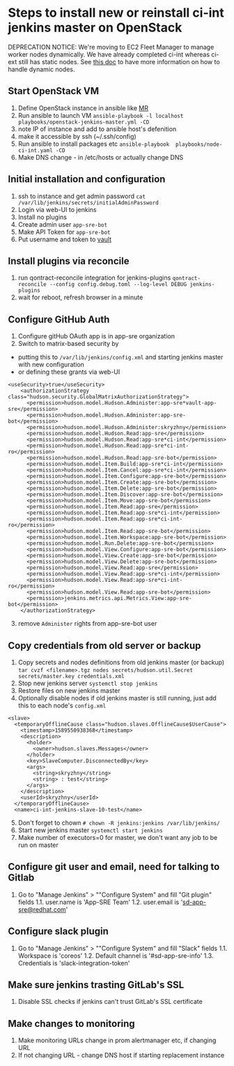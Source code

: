 # Steps to install new or reinstall ci-int jenkins master on OpenStack

DEPRECATION NOTICE: We're moving to EC2 Fleet Manager to manage worker nodes dynamically. We have already completed ci-int whereas ci-ext still has static nodes. See [this doc](/docs/app-sre/jenkins-worker-cicd.md) to have more information on how to handle dynamic nodes.

## Start OpenStack VM

1. Define OpenStack instance in ansible like [MR](https://gitlab.cee.redhat.com/app-sre/infra/merge_requests/2)
2. Run ansible to launch VM `ansible-playbook -l localhost playbooks/openstack-jenkins-master.yml -CD`
3. note IP of instance and add to ansible host's defenition
4. make it accessible by ssh (~/.ssh/config)
5. Run ansible to install packages etc `ansible-playbook  playbooks/node-ci-int.yaml -CD`
6. Make DNS change - in /etc/hosts or actually change  DNS

## Initial installation and configuration

1. ssh to instance and get admin password
`cat /var/lib/jenkins/secrets/initialAdminPassword`
2. Login via web-UI to jenkins
3. Install no plugins
4. Create admin user `app-sre-bot`
5. Make API Token for `app-sre-bot`
6. Put username and token to [vault](https://vault.devshift.net/ui/vault/secrets/app-sre/show/ci-int/jjb-ini)

## Install plugins via reconcile

1. run qontract-reconcile integration for jenkins-plugins
`qontract-reconcile --config config.debug.toml --log-level DEBUG jenkins-plugins`
2. wait for reboot, refresh browser in a minute

## Configure GitHub Auth

1. Configure gitHub OAuth app is in app-sre organization
2. Switch to matrix-based security by

- putting this to `/var/lib/jenkins/config.xml` and starting jenkins master with new configuration 
- or defining these grants via web-UI

```
<useSecurity>true</useSecurity>
    <authorizationStrategy class="hudson.security.GlobalMatrixAuthorizationStrategy">
      <permission>hudson.model.Hudson.Administer:app-sre*vault-app-sre</permission>
      <permission>hudson.model.Hudson.Administer:app-sre-bot</permission>
      <permission>hudson.model.Hudson.Administer:skryzhny</permission>
      <permission>hudson.model.Hudson.Read:app-sre</permission>
      <permission>hudson.model.Hudson.Read:app-sre*ci-int</permission>
      <permission>hudson.model.Hudson.Read:app-sre*ci-int-ro</permission>
      <permission>hudson.model.Hudson.Read:app-sre-bot</permission>
      <permission>hudson.model.Item.Build:app-sre*ci-int</permission>
      <permission>hudson.model.Item.Cancel:app-sre*ci-int</permission>
      <permission>hudson.model.Item.Configure:app-sre-bot</permission>
      <permission>hudson.model.Item.Create:app-sre-bot</permission>
      <permission>hudson.model.Item.Delete:app-sre-bot</permission>
      <permission>hudson.model.Item.Discover:app-sre-bot</permission>
      <permission>hudson.model.Item.Move:app-sre-bot</permission>
      <permission>hudson.model.Item.Read:app-sre</permission>
      <permission>hudson.model.Item.Read:app-sre*ci-int</permission>
      <permission>hudson.model.Item.Read:app-sre*ci-int-ro</permission>
      <permission>hudson.model.Item.Read:app-sre-bot</permission>
      <permission>hudson.model.Item.Workspace:app-sre-bot</permission>
      <permission>hudson.model.Run.Delete:app-sre-bot</permission>
      <permission>hudson.model.View.Configure:app-sre-bot</permission>
      <permission>hudson.model.View.Create:app-sre-bot</permission>
      <permission>hudson.model.View.Delete:app-sre-bot</permission>
      <permission>hudson.model.View.Read:app-sre</permission>
      <permission>hudson.model.View.Read:app-sre*ci-int</permission>
      <permission>hudson.model.View.Read:app-sre*ci-int-ro</permission>
      <permission>hudson.model.View.Read:app-sre-bot</permission>
      <permission>jenkins.metrics.api.Metrics.View:app-sre-bot</permission>
    </authorizationStrategy>
```
3. remove `Administer` rights from app-sre-bot user

## Copy credentials from old server or backup

1. Copy secrets and nodes definitions from old jenkins master (or backup) `tar cvzf <filename>.tgz nodes secrets/hudson.util.Secret secrets/master.key credentials.xml`
2. Stop new jenkins server `systemctl stop jenkins`
3. Restore files on new jenkins master
4. Optionally disable nodes if old jenkins master is still running, just add this to each node's `config.xml`

```
<slave>
  <temporaryOfflineCause class="hudson.slaves.OfflineCause$UserCause">
    <timestamp>1589550938368</timestamp>
    <description>
      <holder>
        <owner>hudson.slaves.Messages</owner>
      </holder>
      <key>SlaveComputer.DisconnectedBy</key>
      <args>
        <string>skryzhny</string>
        <string> : test</string>
      </args>
    </description>
    <userId>skryzhny</userId>
  </temporaryOfflineCause>
  <name>ci-int-jenkins-slave-10-test</name>
```

5. Don't forget to chown `# chown -R jenkins:jenkins /var/lib/jenkins/`
6. Start new jenkins master `systemctl start jenkins`
7. Make number of executors=0 for master, we don't want any job to be run on master

## Configure git user and email, need for talking to Gitlab

1. Go to "Manage Jenkins" > ""Configure System" and fill "Git plugin" fields
1.1. user.name is 'App-SRE Team'
1.2. user.email is 'sd-app-sre@redhat.com'

## Configure slack plugin

1. Go to "Manage Jenkins" > ""Configure System" and fill "Slack" fields
1.1. Workspace is 'coreos'
1.2. Default channel is '#sd-app-sre-info'
1.3. Credentials is 'slack-integration-token'

## Make sure jenkins trasting GitLab's SSL

1. Disable SSL checks if jenkins can't trust GitLab's SSL certificate

## Make changes to monitoring

1. Make monitoring URLs change in prom alertmanager etc, if changing URL
2. If not changing URL - change DNS host if starting replacement instance
